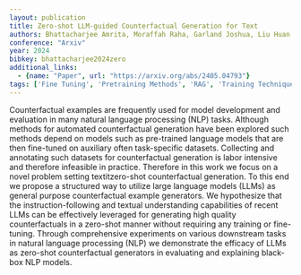 ```yaml
---
layout: publication
title: Zero-shot LLM-guided Counterfactual Generation for Text
authors: Bhattacharjee Amrita, Moraffah Raha, Garland Joshua, Liu Huan
conference: "Arxiv"
year: 2024
bibkey: bhattacharjee2024zero
additional_links:
  - {name: "Paper", url: "https://arxiv.org/abs/2405.04793"}
tags: ['Fine Tuning', 'Pretraining Methods', 'RAG', 'Training Techniques']
---
```

Counterfactual examples are frequently used for model development and evaluation in many natural language processing (NLP) tasks. Although methods for automated counterfactual generation have been explored such methods depend on models such as pre-trained language models that are then fine-tuned on auxiliary often task-specific datasets. Collecting and annotating such datasets for counterfactual generation is labor intensive and therefore infeasible in practice. Therefore in this work we focus on a novel problem setting textitzero-shot counterfactual generation. To this end we propose a structured way to utilize large language models (LLMs) as general purpose counterfactual example generators. We hypothesize that the instruction-following and textual understanding capabilities of recent LLMs can be effectively leveraged for generating high quality counterfactuals in a zero-shot manner without requiring any training or fine-tuning. Through comprehensive experiments on various downstream tasks in natural language processing (NLP) we demonstrate the efficacy of LLMs as zero-shot counterfactual generators in evaluating and explaining black-box NLP models.
